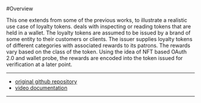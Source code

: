 
#Overview

This one extends from some of the previous works, to illustrate a realistic use case of loyalty tokens. deals with inspecting or reading tokens that 
are held in a wallet. The loyalty tokens are assumed to be issued by a brand of some entity to their customers or clients. The issuer supplies loyalty 
tokens of different categories with associated rewards to its patrons. The rewards vary based on the class of the token. Using the idea of NFT based 
OAuth 2.0 and wallet probe, the rewards are encoded into the token issued for verification at a later point.

---
- [original github repository](https://github.com/ganeshnithyanandam/loyalty-tokens)
- [video documentation](https://www.youtube.com/watch?v=nBpMIH84Ifk)
---
